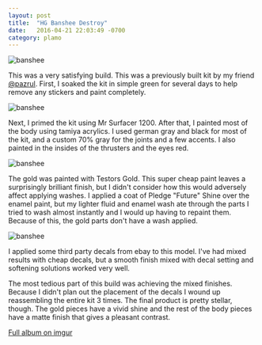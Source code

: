 ```yaml
---
layout: post
title:  "HG Banshee Destroy"
date:   2016-04-21 22:03:49 -0700
category: plamo
---
```


![banshee](http://i.imgur.com/0vwZNt9h.jpg)

This was a very satisfying build. This was a previously
built kit by my friend [@pazrul](https://twitter.com/pazrul). First,
I soaked the kit in simple green for several days to help remove any stickers 
and paint completely. 

![banshee](http://i.imgur.com/nkObwCQh.jpg)

Next, I primed the kit using Mr Surfacer 1200. After that, I painted most of the 
body using tamiya acrylics. I used german gray and black for most of the kit, and a 
custom 70% gray for the joints and a few accents. I also painted in the insides 
of the thrusters and the eyes red. 

![banshee](http://i.imgur.com/9ckXpg8h.jpg)

The gold was painted with Testors Gold. This super cheap paint leaves a surprisingly 
brilliant finish, but I didn't consider how this would adversely affect applying washes. 
I applied a coat of Pledge "Future" Shine over the enamel paint, but my lighter fluid and enamel
wash ate through the parts I tried to wash almost instantly and I would up having to repaint them. 
Because of this, the gold parts don't have a wash applied.  

![banshee](http://i.imgur.com/qap7FUAh.jpg)

I applied some third party decals from ebay to this model. I've had mixed results with cheap decals,
but a smooth finish mixed with decal setting and softening solutions worked very well. 


The most tedious part of this build was achieving the mixed finishes. Because I didn't 
plan out the placement of the decals I wound up reassembling the entire kit 3 times. The final
product is pretty stellar, though. The gold pieces have a vivid shine and the rest of the body pieces
have a matte finish that gives a pleasant contrast. 

[Full album on imgur](http://imgur.com/a/KgDZ7)